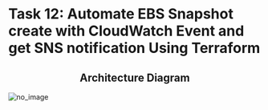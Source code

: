 # Task 12: Automate EBS Snapshot create with CloudWatch Event and get SNS notification Using Terraform
## <center>Architecture Diagram</center>

![no_image](https://labresources.whizlabs.com/858abe7002bfdae3ad38bcfcf93b55fb/task_10081%20-%20Page%201_35_07.png)